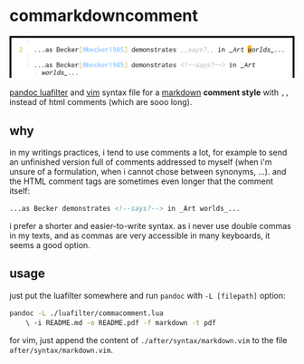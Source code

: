 commarkdowncomment
==================

![](./img/example.png)

[pandoc luafilter](https://pandoc.org/lua-filters.html) and [vim](https://www.vim.org/) syntax file for a [markdown](https://pandoc.org/MANUAL.html#pandocs-markdown) __comment style__ with `,,` instead of html comments (which are sooo long).

why
---

in my writings practices, i tend to use comments a lot, for example to send an unfinished version full of comments addressed to myself (when i'm unsure of a formulation, when i cannot chose between synonyms, ...). and the HTML comment tags are sometimes even longer that the comment itself:

```markdown
...as Becker demonstrates <!--says?--> in _Art worlds_...
```

i prefer a shorter and easier-to-write syntax. as i never use double commas in my texts, and as commas are very accessible in many keyboards, it seems a good option.

usage
-----

just put the luafilter somewhere and run `pandoc` with `-L [filepath]` option:

```bash
pandoc -L ./luafilter/commacomment.lua 
    \ -i README.md -o README.pdf -f markdown -t pdf
```

for vim, just append the content of `./after/syntax/markdown.vim` to the file `after/syntax/markdown.vim`.
